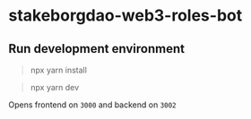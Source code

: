 # stakeborgdao-web3-roles-bot

## Run development environment

> npx yarn install

> npx yarn dev

Opens frontend on `3000` and backend on `3002`
